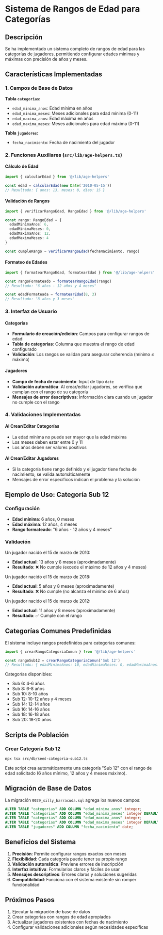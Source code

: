 # Sistema de Rangos de Edad para Categorías

## Descripción

Se ha implementado un sistema completo de rangos de edad para las categorías de jugadores, permitiendo configurar edades mínimas y máximas con precisión de años y meses.

## Características Implementadas

### 1. Campos de Base de Datos

**Tabla `categorias`:**
- `edad_minima_anos`: Edad mínima en años
- `edad_minima_meses`: Meses adicionales para edad mínima (0-11)
- `edad_maxima_anos`: Edad máxima en años  
- `edad_maxima_meses`: Meses adicionales para edad máxima (0-11)

**Tabla `jugadores`:**
- `fecha_nacimiento`: Fecha de nacimiento del jugador

### 2. Funciones Auxiliares (`src/lib/age-helpers.ts`)

#### Cálculo de Edad
```typescript
import { calcularEdad } from '@/lib/age-helpers'

const edad = calcularEdad(new Date('2010-05-15'))
// Resultado: { anos: 13, meses: 8, dias: 15 }
```

#### Validación de Rangos
```typescript
import { verificarRangoEdad, RangoEdad } from '@/lib/age-helpers'

const rango: RangoEdad = {
  edadMinimaAnos: 6,
  edadMinimaMeses: 0,
  edadMaximaAnos: 12,
  edadMaximaMeses: 4
}

const cumpleRango = verificarRangoEdad(fechaNacimiento, rango)
```

#### Formateo de Edades
```typescript
import { formatearRangoEdad, formatearEdad } from '@/lib/age-helpers'

const rangoFormateado = formatearRangoEdad(rango)
// Resultado: "6 años - 12 años y 4 meses"

const edadFormateada = formatearEdad(8, 3)
// Resultado: "8 años y 3 meses"
```

### 3. Interfaz de Usuario

#### Categorías
- **Formulario de creación/edición**: Campos para configurar rangos de edad
- **Tabla de categorías**: Columna que muestra el rango de edad configurado
- **Validación**: Los rangos se validan para asegurar coherencia (mínimo ≤ máximo)

#### Jugadores
- **Campo de fecha de nacimiento**: Input de tipo `date`
- **Validación automática**: Al crear/editar jugadores, se verifica que cumplan con el rango de su categoría
- **Mensajes de error descriptivos**: Información clara cuando un jugador no cumple con el rango

### 4. Validaciones Implementadas

#### Al Crear/Editar Categorías
- La edad mínima no puede ser mayor que la edad máxima
- Los meses deben estar entre 0 y 11
- Los años deben ser valores positivos

#### Al Crear/Editar Jugadores
- Si la categoría tiene rango definido y el jugador tiene fecha de nacimiento, se valida automáticamente
- Mensajes de error específicos indican el problema y la solución

## Ejemplo de Uso: Categoría Sub 12

### Configuración
- **Edad mínima**: 6 años, 0 meses
- **Edad máxima**: 12 años, 4 meses
- **Rango formateado**: "6 años - 12 años y 4 meses"

### Validación
Un jugador nacido el 15 de marzo de 2010:
- **Edad actual**: 13 años y 8 meses (aproximadamente)
- **Resultado**: ❌ No cumple (excede el máximo de 12 años y 4 meses)

Un jugador nacido el 15 de marzo de 2018:
- **Edad actual**: 5 años y 8 meses (aproximadamente)  
- **Resultado**: ❌ No cumple (no alcanza el mínimo de 6 años)

Un jugador nacido el 15 de marzo de 2012:
- **Edad actual**: 11 años y 8 meses (aproximadamente)
- **Resultado**: ✅ Cumple con el rango

## Categorías Comunes Predefinidas

El sistema incluye rangos predefinidos para categorías comunes:

```typescript
import { crearRangoCategoriaComun } from '@/lib/age-helpers'

const rangoSub12 = crearRangoCategoriaComun('Sub 12')
// Resultado: { edadMinimaAnos: 10, edadMinimaMeses: 0, edadMaximaAnos: 12, edadMaximaMeses: 4 }
```

Categorías disponibles:
- Sub 6: 4-6 años
- Sub 8: 6-8 años  
- Sub 10: 8-10 años
- Sub 12: 10-12 años y 4 meses
- Sub 14: 12-14 años
- Sub 16: 14-16 años
- Sub 18: 16-18 años
- Sub 20: 18-20 años

## Scripts de Población

### Crear Categoría Sub 12
```bash
npx tsx src/db/seed-categoria-sub12.ts
```

Este script crea automáticamente una categoría "Sub 12" con el rango de edad solicitado (6 años mínimo, 12 años y 4 meses máximo).

## Migración de Base de Datos

La migración `0029_silly_barracuda.sql` agrega los nuevos campos:

```sql
ALTER TABLE "categorias" ADD COLUMN "edad_minima_anos" integer;
ALTER TABLE "categorias" ADD COLUMN "edad_minima_meses" integer DEFAULT 0;
ALTER TABLE "categorias" ADD COLUMN "edad_maxima_anos" integer;
ALTER TABLE "categorias" ADD COLUMN "edad_maxima_meses" integer DEFAULT 0;
ALTER TABLE "jugadores" ADD COLUMN "fecha_nacimiento" date;
```

## Beneficios del Sistema

1. **Precisión**: Permite configurar rangos exactos con meses
2. **Flexibilidad**: Cada categoría puede tener su propio rango
3. **Validación automática**: Previene errores de inscripción
4. **Interfaz intuitiva**: Formularios claros y fáciles de usar
5. **Mensajes descriptivos**: Errores claros y soluciones sugeridas
6. **Compatibilidad**: Funciona con el sistema existente sin romper funcionalidad

## Próximos Pasos

1. Ejecutar la migración de base de datos
2. Crear categorías con rangos de edad apropiados
3. Actualizar jugadores existentes con fechas de nacimiento
4. Configurar validaciones adicionales según necesidades específicas
